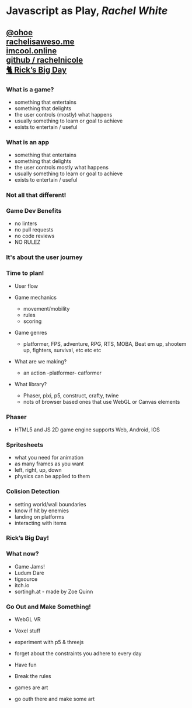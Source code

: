 # Javascript as Play, *Rachel White*

## [@ohoe](https://twitter.com/ohhoe)<br>[rachelisaweso.me](http://rachelisaweso.me/)<br>[imcool.online](http://imcool.online/)<br>[github / rachelnicole](https://github.com/rachelnicole/)<br>[🐈 Rick’s Big Day](https://github.com/rachelnicole/ricks-big-day)

### What is a game?
- something that entertains
- something that delights
- the user controls (mostly) what happens
- usually something to learn or goal to achieve
- exists to entertain / useful

### What is an app
- something that entertains
- something that delights
- the user controls mostly what happens
- usually something to learn or goal to achieve
- exists to entertain / useful

### Not all that different!

### Game Dev Benefits
- no linters
- no pull requests
- no code reviews
- NO RULEZ

### It's about the user journey

### Time to plan!

- User flow
- Game mechanics
  - movement/mobility
  - rules
  - scoring
- Game genres
  - platformer, FPS, adventure, RPG, RTS, MOBA, Beat em up, shootem up, fighters, survival, etc etc etc

- What are we making?
  - an action -platformer- catformer
- What library?
  - Phaser, pixi, p5, construct, crafty, twine
  - nots of browser based ones that use WebGL or Canvas elements

### Phaser
- HTML5 and JS 2D game engine supports Web, Android, IOS

### Spritesheets
- what you need for animation
- as many frames as you want
- left, right, up, down
- physics can be applied to them

### Colision Detection
- setting world/wall boundaries
- know if hit by enemies
- landing on platforms
- interacting with items

### Rick’s Big Day!

### What now?
- Game Jams!
- Ludum Dare
- tigsource
- itch.io
- sortingh.at - made by Zoe Quinn

### Go Out and Make Something!
- WebGL VR
- Voxel stuff
- experiment with p5 & threejs
- forget about the constraints you adhere to every day

- Have fun
- Break the rules
- games are art
- go outh there and make some art
